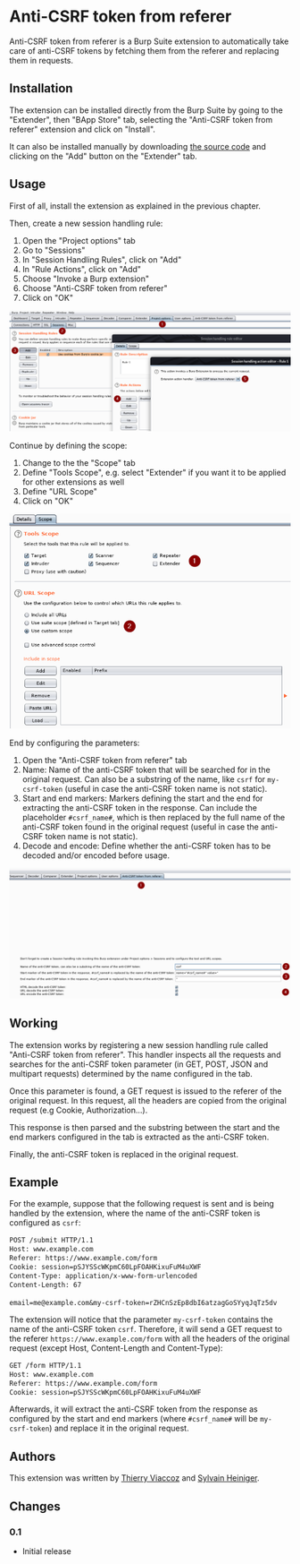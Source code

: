 # Anti-CSRF token from referer
Anti-CSRF token from referer is a Burp Suite extension to automatically take care of anti-CSRF tokens by fetching them from the referer and replacing them in requests.

## Installation
The extension can be installed directly from the Burp Suite by going to the "Extender", then "BApp Store" tab, selecting the "Anti-CSRF token from referer" extension and click on "Install".

It can also be installed manually by downloading [the source code](Anti-CSRF_token_from_referer.py) and clicking on the "Add" button on the "Extender" tab.

## Usage
First of all, install the extension as explained in the previous chapter.

Then, create a new session handling rule:
1. Open the "Project options" tab
1. Go to "Sessions"
1. In "Session Handling Rules", click on "Add"
1. In "Rule Actions", click on "Add"
1. Choose "Invoke a Burp extension"
1. Choose "Anti-CSRF token from referer"
1. Click on "OK"

![Session handling rule creation](images/image1.png)

Continue by defining the scope:
1. Change to the the "Scope" tab
1. Define "Tools Scope", e.g. select "Extender" if you want it to be applied for other extensions as well
1. Define "URL Scope"
1. Click on "OK"

![Scope definition](images/image2.png)

End by configuring the parameters:
1. Open the "Anti-CSRF token from referer" tab
1. Name: Name of the anti-CSRF token that will be searched for in the original request. Can also be a substring of the name, like `csrf` for `my-csrf-token` (useful in case the anti-CSRF token name is not static).
1. Start and end markers: Markers defining the start and the end for extracting the anti-CSRF token in the response. Can include the placeholder `#csrf_name#`, which is then replaced by the full name of the anti-CSRF token found in the original request (useful in case the anti-CSRF token name is not static).
1. Decode and encode: Define whether the anti-CSRF token has to be decoded and/or encoded before usage.

![Parameter configuration](images/image3.png)

## Working
The extension works by registering a new session handling rule called "Anti-CSRF token from referer". This handler inspects all the requests and searches for the anti-CSRF token parameter (in GET, POST, JSON and multipart requests) determined by the name configured in the tab.

Once this parameter is found, a GET request is issued to the referer of the original request. In this request, all the headers are copied from the original request (e.g Cookie, Authorization...).

This response is then parsed and the substring between the start and the end markers configured in the tab is extracted as the anti-CSRF token.

Finally, the anti-CSRF token is replaced in the original request.

## Example
For the example, suppose that the following request is sent and is being handled by the extension, where the name of the anti-CSRF token is configured as `csrf`:
```
POST /submit HTTP/1.1
Host: www.example.com
Referer: https://www.example.com/form
Cookie: session=pSJYSScWKpmC60LpFOAHKixuFuM4uXWF
Content-Type: application/x-www-form-urlencoded
Content-Length: 67

email=me@example.com&my-csrf-token=rZHCnSzEp8dbI6atzagGoSYyqJqTz5dv
```

The extension will notice that the parameter `my-csrf-token` contains the name of the anti-CSRF token `csrf`. Therefore, it will send a GET request to the referer `https://www.example.com/form` with all the headers of the original request (except Host, Content-Length and Content-Type):
```
GET /form HTTP/1.1
Host: www.example.com
Referer: https://www.example.com/form
Cookie: session=pSJYSScWKpmC60LpFOAHKixuFuM4uXWF
```

Afterwards, it will extract the anti-CSRF token from the response as configured by the start and end markers (where `#csrf_name#` will be `my-csrf-token`) and replace it in the original request.

## Authors
This extension was written by [Thierry Viaccoz](https://github.com/viaccoz) and [Sylvain Heiniger](https://github.com/sploutchy).

## Changes

### 0.1
* Initial release
